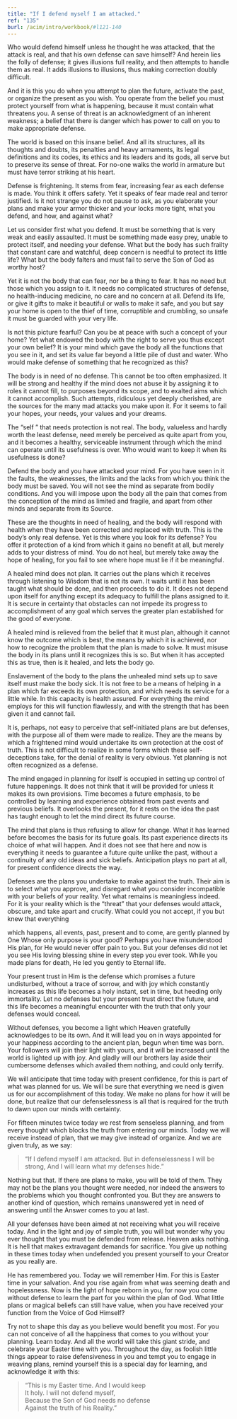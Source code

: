 ```yaml
---
title: "If I defend myself I am attacked."
ref: "135"
burl: /acim/intro/workbook/#l121-140
---
```


Who would defend himself unless he thought he was attacked, that the
attack is real, and that his own defense can save himself? And herein
lies the folly of defense; it gives illusions full reality, and then
attempts to handle them as real. It adds illusions to illusions, thus
making correction doubly difficult.

And it is this you do when you attempt to plan the future, activate the
past, or organize the present as you wish. You operate from the belief
you must protect yourself from what is happening, because it must
contain what threatens you. A sense of threat is an acknowledgment of an
inherent weakness; a belief that there is danger which has power to call
on you to make appropriate defense.

The world is based on this insane belief. And all its structures, all
its thoughts and doubts, its penalties and heavy armaments, its legal
definitions and its codes, its ethics and its leaders and its gods, all
serve but to preserve its sense of threat. For no-one walks the world in
armature but must have terror striking at his heart.

Defense is frightening. It stems from fear, increasing fear as each
defense is made. You think it offers safety. Yet it speaks of fear made
real and terror justified. Is it not strange you do not pause to ask, as
you elaborate your plans and make your armor thicker and your locks more
tight, what you defend, and how, and against what?

Let us consider first what you defend. It must be something that is very
weak and easily assaulted. It must be something made easy prey, unable
to protect itself, and needing your defense. What but the body has such
frailty that constant care and watchful, deep concern is needful to
protect its little life? What but the body falters and must fail to
serve the Son of God as worthy host?

Yet it is not the body that can fear, nor be a thing to fear. It has no
need but those which you assign to it. It needs no complicated
structures of defense, no health-inducing medicine, no care and no
concern at all. Defend its life, or give it gifts to make it beautiful
or walls to make it safe, and you but say your home is open to the thief
of time, corruptible and crumbling, so unsafe it must be guarded
with your very life.

Is not this picture fearful? Can you be at peace with such a concept of
your home? Yet what endowed the body with the right to serve you thus
except your own belief? It is your mind which gave the body all the
functions that you see in it, and set its value far beyond a little pile
of dust and water. Who would make defense of something that he
recognized as this?

The body is in need of no defense. This cannot be too often emphasized.
It will be strong and healthy if the mind does not abuse it by assigning
it to roles it cannot fill, to purposes beyond its scope, and to exalted
aims which it cannot accomplish. Such attempts, ridiculous yet deeply
cherished, are the sources for the many mad attacks you make upon it.
For it seems to fail your hopes, your needs, your values and your
dreams.

The “self ” that needs protection is not real. The body, valueless and
hardly worth the least defense, need merely be perceived as quite apart
from you, and it becomes a healthy, serviceable instrument through which
the mind can operate until its usefulness is over. Who would want to keep
it when its usefulness is done?

Defend the body and you have attacked your mind. For you have seen in it
the faults, the weaknesses, the limits and the lacks from which you
think the body must be saved. You will not see the mind as separate from
bodily conditions. And you will impose upon the body all the pain that
comes from the conception of the mind as limited and fragile, and apart
from other minds and separate from its Source.

These are the thoughts in need of healing, and the body will respond
with health when they have been corrected and replaced with truth. This
is the body’s only real defense. Yet is this where you look for its
defense? You offer it protection of a kind from which it gains no
benefit at all, but merely adds to your distress of mind. You do not
heal, but merely take away the hope of healing, for you fail to see
where hope must lie if it be meaningful.

A healed mind does not plan. It carries out the plans which it receives
through listening to Wisdom that is not its own. It waits until it has
been taught what should be done, and then proceeds to do it. It does not
depend upon itself for anything except its adequacy to fulfill the plans
assigned to it. It is secure in certainty that obstacles
can not impede its progress to accomplishment of any goal which serves
the greater plan established for the good of everyone.

A healed mind is relieved from the belief that it must plan, although it
cannot know the outcome which is best, the means by which it is
achieved, nor how to recognize the problem that the plan is made to
solve. It must misuse the body in its plans until it recognizes this is
so. But when it has accepted this as true, then is it healed, and lets
the body go.

Enslavement of the body to the plans the unhealed mind sets up to save
itself must make the body sick. It is not free to be a means of helping
in a plan which far exceeds its own protection, and which needs its
service for a little while. In this capacity is health assured. For
everything the mind employs for this will function flawlessly, and with
the strength that has been given it and cannot fail.

It is, perhaps, not easy to perceive that self-initiated plans are but
defenses, with the purpose all of them were made to realize. They are the
means by which a frightened mind would undertake its own protection at
the cost of truth. This is not difficult to realize in some forms which
these self-deceptions take, for the denial of reality is very
obvious. Yet planning is not often recognized as a defense.

The mind engaged in planning for itself is occupied in setting up
control of future happenings. It does not think that it will be provided
for unless it makes its own provisions. Time becomes a future emphasis,
to be controlled by learning and experience obtained from past events
and previous beliefs. It overlooks the present, for it rests on the idea
the past has taught enough to let the mind direct its future course.

The mind that plans is thus refusing to allow for change. What it has
learned before becomes the basis for its future goals. Its past
experience directs its choice of what will happen. And it does not see
that here and now is everything it needs to guarantee a future quite
unlike the past, without a continuity of any old ideas and sick beliefs.
Anticipation plays no part at all, for present confidence directs the
way.

Defenses are the plans you undertake to make against the truth. Their
aim is to select what you approve, and disregard what you consider
incompatible with your beliefs of your reality. Yet what remains is
meaningless indeed. For it is your reality which is the “threat” that
your defenses would attack, obscure, and take apart and crucify. What
could you not accept, if you but knew that everything

which happens, all events, past, present and to come, are gently planned
by One Whose only purpose is your good? Perhaps you have misunderstood
His plan, for He would never offer pain to you. But your defenses did
not let you see His loving blessing shine in every step you ever took.
While you made plans for death, He led you gently to Eternal life.

Your present trust in Him is the defense which promises a future
undisturbed, without a trace of sorrow, and with joy which constantly
increases as this life becomes a holy instant, set in time, but heeding
only immortality. Let no defenses but your present trust direct the
future, and this life becomes a meaningful encounter with the truth that
only your defenses would conceal.

Without defenses, you become a light which Heaven gratefully
acknowledges to be its own. And it will lead you on in ways appointed
for your happiness according to the ancient plan, begun when time was
born. Your followers will join their light with yours, and it will be
increased until the world is lighted up with joy. And gladly will our
brothers lay aside their cumbersome defenses which availed them nothing,
and could only terrify.

We will anticipate that time today with present confidence, for this is
part of what was planned for us. We will be sure that everything we need
is given us for our accomplishment of this today. We make no plans for
how it will be done, but realize that our defenselessness is all that is
required for the truth to dawn upon our minds with certainty.

For fifteen minutes twice today we rest from senseless planning, and
from every thought which blocks the truth from entering our minds. Today
we will receive instead of plan, that we may give instead of organize.
And we are given truly, as we say:

> “If I defend myself I am attacked.
> But in defenselessness I will be strong,
> And I will learn what my defenses hide.”

Nothing but that. If there are plans to make, you will be told of them.
They may not be the plans you thought were needed, nor
indeed the answers to the problems which you thought confronted you. But
they are answers to another kind of question, which remains unanswered
yet in need of answering until the Answer comes to you at last.

All your defenses have been aimed at not receiving what you will receive
today. And in the light and joy of simple truth, you will but wonder why
you ever thought that you must be defended from release. Heaven asks
nothing. It is hell that makes extravagant demands for sacrifice. You
give up nothing in these times today when undefended you present
yourself to your Creator as you really are.

He has remembered you. Today we will remember Him. For this is Easter
time in your salvation. And you rise again from what was seeming death
and hopelessness. Now is the light of hope reborn in you, for now you
come without defense to learn the part for you within the plan of God.
What little plans or magical beliefs can still have value, when you have
received your function from the Voice of God Himself?

Try not to shape this day as you believe would benefit you most. For you
can not conceive of all the happiness that comes to you without your
planning. Learn today. And all the world will take this giant stride,
and celebrate your Easter time with you. Throughout the day, as foolish
little things appear to raise defensiveness in you and tempt you to
engage in weaving plans, remind yourself this is a special day for
learning, and acknowledge it with this:

> “This is my Easter time. And I would keep<br/>
> It holy. I will not defend myself,<br/>
> Because the Son of God needs no defense<br/>
> Against the truth of his Reality.”

